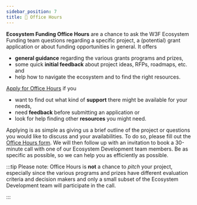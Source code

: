```yaml
---
sidebar_position: 7
title: 💼 Office Hours
---
```


**Ecosystem Funding Office Hours** are a chance to ask the W3F Ecosystem Funding team questions regarding a specific project, a (potential) grant application or about funding opportunities in general. It offers

- **general guidance** regarding the various grants programs and prizes,
- some quick **initial feedback** about project ideas, RFPs, roadmaps, etc. and
- help how to navigate the ecosystem and to find the right resources.

[Apply for Office Hours](https://forms.gle/54xkiqU37WwdN9UR6) if you

- want to find out what kind of **support** there might be available for your needs,
- need **feedback** before submitting an application or
- look for help finding other **resources** you might need.

Applying is as simple as giving us a brief outline of the project or questions you would like to discuss and your availabilities. To do so, please fill out the [Office Hours form](https://forms.gle/54xkiqU37WwdN9UR6). We will then follow up with an invitation to book a 30-minute call with one of our Ecosystem Development team members. Be as specific as possible, so we can help you as efficiently as possible. 

:::tip
Please note: Office Hours is **not** a chance to _pitch_ your project, especially since the various programs and prizes have different evaluation criteria and decision makers and only a small subset of the Ecosystem Development team will participate in the call. 

:::
